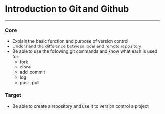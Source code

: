 
# Introduction to Git and Github

---

### Core

- Explain the basic function and purpose of version control
- Understand the difference between local and remote repository
- Be able to use the following git commands and know what each is used for:
  - fork
  - clone
  - add, commit
  - log
  - push, pull


### Target

- Be able to create a repository and use it to version control a project
